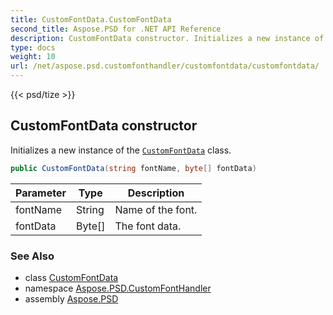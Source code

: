 ```yaml
---
title: CustomFontData.CustomFontData
second_title: Aspose.PSD for .NET API Reference
description: CustomFontData constructor. Initializes a new instance of the CustomFontData class
type: docs
weight: 10
url: /net/aspose.psd.customfonthandler/customfontdata/customfontdata/
---
```

{{< psd/tize >}}
## CustomFontData constructor

Initializes a new instance of the [`CustomFontData`](../) class.

```csharp
public CustomFontData(string fontName, byte[] fontData)
```

| Parameter | Type | Description |
| --- | --- | --- |
| fontName | String | Name of the font. |
| fontData | Byte[] | The font data. |

### See Also

* class [CustomFontData](../)
* namespace [Aspose.PSD.CustomFontHandler](../../customfontdata/)
* assembly [Aspose.PSD](../../../)


